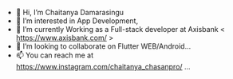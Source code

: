 - 👋 Hi, I’m Chaitanya Damarasingu 
- 👀 I’m interested in App Development, 
- 🌱 I’m currently Working as a Full-stack developer at Axisbank < https://www.axisbank.com/ >
- 💞️ I’m looking to collaborate on Flutter WEB/Android...
- 📫 You can reach me at https://www.instagram.com/chaitanya_chasanpro/ ...

